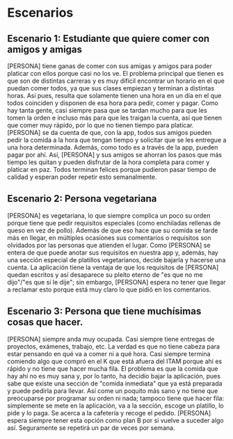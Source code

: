 # Escenarios

## Escenario 1: Estudiante que quiere comer con amigos y amigas
[PERSONA] tiene ganas de comer con sus amigas y amigos para poder platicar con ellos porque casi no los ve. El problema principal que tienen es que son de distintas carreras y es muy difícil encontrar un horario en el que puedan comer todos, ya que sus clases empiezan y terminan a distintas horas. Así pues, resulta que solamente tienen una hora en un día en el que todos coinciden y disponen de esa hora para pedir, comer y pagar. Como hay tanta gente, casi siempre pasa que se tardan mucho para que les tomen la orden e incluso más para que les traigan la cuenta, así que tienen que comer muy rápido, por lo que no tienen tiempo para platicar. [PERSONA] se da cuenta de que, con la app, todos sus amigos pueden pedir la comida a la hora que tengan tiempo y solicitar que se les entregue a una hora determinada. Además, como todo es a través de la app, pueden pagar por ahí. Así, [PERSONA] y sus amigos se ahorran los pasos que más tiempo les quitan y pueden disfrutar de la hora completa para comer y platicar en paz. Todos terminan felices porque pudieron pasar tiempo de calidad y esperan poder repetir esto semanalmente.

## Escenario 2: Persona vegetariana
[PERSONA] es vegetariana, lo que siempre complica un poco su orden porque tiene que pedir requisitos especiales (como enchiladas rellenas de queso en vez de pollo). Además de que eso hace que su comida se tarde más en llegar, en múltiples ocasiones sus comentarios o requisitos son olvidados por las personas que atienden el lugar. Como [PERSONA] se entera de que puede anotar sus requisitos en nuestra app y, además, hay una sección especial de platillos vegetarianos, decide bajarla y hacerse una cuenta. La aplicación tiene la ventaja de que los requisitos de [PERSONA] quedan escritos y así desaparece su pleito eterno de "es que no me dijo"/"es que sí le dije"; sin embargo, [PERSONA] espera no tener que llegar a reclamar esto porque está muy claro lo que pidió en los comentarios.

## Escenario 3: Persona que tiene muchísimas cosas que hacer.
[PERSONA] siempre anda muy ocupada. Casi siempre tiene entregas de proyectos, exámenes, trabajo, etc. La verdad es que no tiene cabeza para estar pensando en qué va a comer ni a qué hora. Casi siempre termina comiendo algo que compró en el K que está afuera del ITAM porque ahí es rápido y no tiene que hacer mucha fila. El problema es que la comida que hay ahí no es muy sana y, por lo tanto, ha decidio bajar la aplicación, pues sabe que existe una sección de "comida inmediata" que ya está preparada y puede pedirla para llevar. Así come un poquito más sano y no tiene que preocuparse por programar su orden ni nada; tampoco tiene que hacer fila: simplemente se mete en la aplicación, va a la sección, escoge un platillo, lo pide y lo paga. Se acerca a la cafetería y recoge el pedido. [PERSONA] espera siempre tener esta opción como plan B por si vuelve a suceder algo así. Seguramente se repetirá un par de veces por semana.